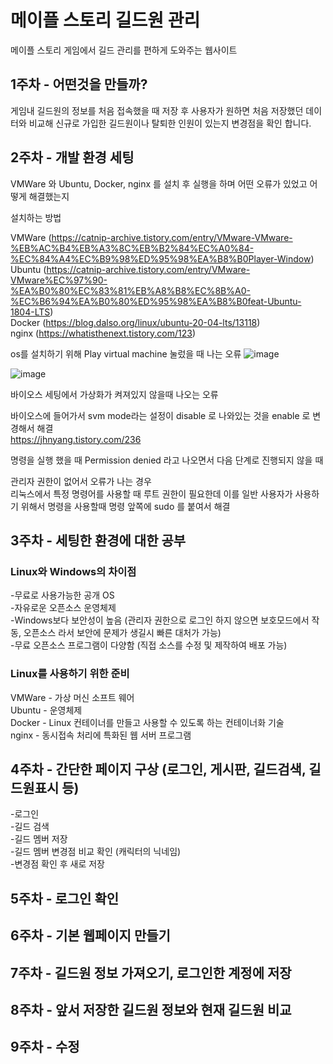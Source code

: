 # 메이플 스토리 길드원 관리

메이플 스토리 게임에서 길드 관리를 편하게 도와주는 웹사이트

           

## 1주차 - 어떤것을 만들까?
게임내 길드원의 정보를 처음 접속했을 때 저장 후 사용자가 원하면 처음 저장했던 데이터와 비교해 신규로 가입한 길드원이나 탈퇴한 인원이 있는지 변경점을 확인 합니다.                   
                              
## 2주차 - 개발 환경 세팅
VMWare 와 Ubuntu, Docker, nginx 를 설치 후 실행을 하며 어떤 오류가 있었고 어떻게 해결했는지      

설치하는 방법

VMWare (https://catnip-archive.tistory.com/entry/VMware-VMware-%EB%AC%B4%EB%A3%8C%EB%B2%84%EC%A0%84-%EC%84%A4%EC%B9%98%ED%95%98%EA%B8%B0Player-Window)             
Ubuntu (https://catnip-archive.tistory.com/entry/VMware-VMware%EC%97%90-%EA%B0%80%EC%83%81%EB%A8%B8%EC%8B%A0-%EC%B6%94%EA%B0%80%ED%95%98%EA%B8%B0feat-Ubuntu-1804-LTS)                      
Docker (https://blog.dalso.org/linux/ubuntu-20-04-lts/13118)                                        
nginx (https://whatisthenext.tistory.com/123)                                      

os를 설치하기 위해 Play virtual machine 눌렀을 때 나는 오류
![image](https://user-images.githubusercontent.com/101271598/159760086-2dfebcb5-8459-4f54-896f-cb8bb7a5456d.png)
                               
![image](https://user-images.githubusercontent.com/101271598/159753537-ba73220c-8034-48b2-a843-b8123538309d.png)
                                          
바이오스 세팅에서 가상화가 켜져있지 않을때 나오는 오류                        
                                              
바이오스에 들어가서 svm mode라는 설정이 disable 로 나와있는 것을 enable 로 변경해서 해결                   
https://jhnyang.tistory.com/236


명령을 실행 했을 때 Permission denied 라고 나오면서 다음 단계로 진행되지 않을 때             
                                       
관리자 권한이 없어서 오류가 나는 경우                             
리눅스에서 특정 명령어를 사용할 때 루트 권한이 필요한데 이를 일반 사용자가 사용하기 위해서 명령을 사용할때 명령 앞쪽에 sudo 를 붙여서 해결



## 3주차 - 세팅한 환경에 대한 공부
### Linux와 Windows의 차이점
-무료로 사용가능한 공개 OS             
-자유로운 오픈소스 운영체제                               
-Windows보다 보안성이 높음 (관리자 권한으로 로그인 하지 않으면 보호모드에서 작동, 오픈소스 라서 보안에 문제가 생길시 빠른 대처가 가능)                 
-무료 오픈소스 프로그램이 다양함 (직접 소스를 수정 및 제작하여 배포 가능)                     
                         

### Linux를 사용하기 위한 준비 
VMWare  - 가상 머신 소프트 웨어                     
Ubuntu - 운영체제                          
Docker - Linux 컨테이너를 만들고 사용할 수 있도록 하는 컨테이너화 기술                             
nginx - 동시접속 처리에 특화된 웹 서버 프로그램          
                             

                           
## 4주차 - 간단한 페이지 구상 (로그인, 게시판, 길드검색, 길드원표시 등)
-로그인       
-길드 검색              
-길드 멤버 저장        
-길드 멤버 변경점 비교 확인 (캐릭터의 닉네임)        
-변경점 확인 후 새로 저장         
                         
## 5주차 - 로그인 확인

## 6주차 - 기본 웹페이지 만들기
                    
## 7주차 - 길드원 정보 가져오기, 로그인한 계정에 저장
                          
## 8주차 - 앞서 저장한 길드원 정보와 현재 길드원 비교
                     
## 9주차 - 수정
